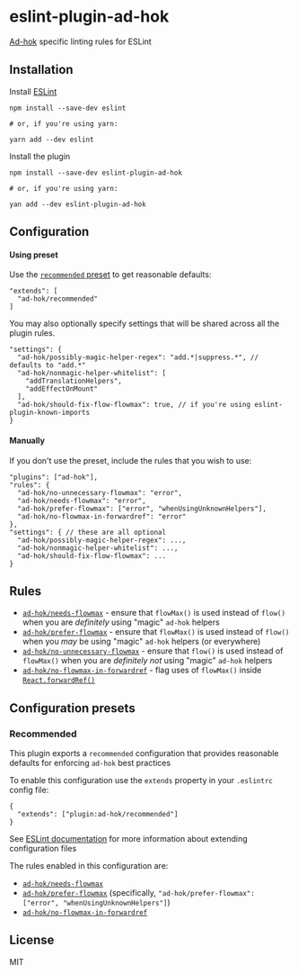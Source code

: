 # eslint-plugin-ad-hok
[Ad-hok](https://www.github.com/helixbass/ad-hok) specific linting rules for ESLint

## Installation
Install [ESLint](https://www.github.com/eslint/eslint)
```
npm install --save-dev eslint

# or, if you're using yarn:

yarn add --dev eslint
```

Install the plugin
```
npm install --save-dev eslint-plugin-ad-hok

# or, if you're using yarn:

yan add --dev eslint-plugin-ad-hok
```

## Configuration

#### Using preset

Use the [`recommended` preset](#recommended) to get reasonable defaults:
```
"extends": [
  "ad-hok/recommended"
]
```
You may also optionally specify settings that will be shared across all the plugin rules.
```
"settings": {
  "ad-hok/possibly-magic-helper-regex": "add.*|suppress.*", // defaults to "add.*"
  "ad-hok/nonmagic-helper-whitelist": [
    "addTranslationHelpers",
    "addEffectOnMount"
  ],
  "ad-hok/should-fix-flow-flowmax": true, // if you're using eslint-plugin-known-imports
}
```

#### Manually

If you don't use the preset, include the rules that you wish to use:
```
"plugins": ["ad-hok"],
"rules": {
  "ad-hok/no-unnecessary-flowmax": "error",
  "ad-hok/needs-flowmax": "error",
  "ad-hok/prefer-flowmax": ["error", "whenUsingUnknownHelpers"],
  "ad-hok/no-flowmax-in-forwardref": "error"
},
"settings": { // these are all optional
  "ad-hok/possibly-magic-helper-regex": ...,
  "ad-hok/nonmagic-helper-whitelist": ...,
  "ad-hok/should-fix-flow-flowmax": ...
}
```

## Rules

* [`ad-hok/needs-flowmax`](./docs/rules/needs-flowmax.md) - ensure that `flowMax()` is used instead of `flow()` when you are *definitely* using "magic" `ad-hok` helpers
* [`ad-hok/prefer-flowmax`](./docs/rules/prefer-flowmax.md) - ensure that `flowMax()` is used instead of `flow()` when you *may* be using "magic" `ad-hok` helpers (or everywhere)
* [`ad-hok/no-unnecessary-flowmax`](./docs/rules/no-unnecessary-flowmax.md) - ensure that `flow()` is used instead of `flowMax()` when you are *definitely not* using "magic" `ad-hok` helpers
* [`ad-hok/no-flowmax-in-forwardref`](./docs/rules/no-flowmax-in-forwardref.md) - flag uses of `flowMax()` inside [`React.forwardRef()`](https://reactjs.org/docs/forwarding-refs.html)

## Configuration presets

### Recommended

This plugin exports a `recommended` configuration that provides reasonable defaults for enforcing `ad-hok` best practices

To enable this configuration use the `extends` property in your `.eslintrc` config file:
```
{
  "extends": ["plugin:ad-hok/recommended"]
}
```
See [ESLint documentation](http://eslint.org/docs/user-guide/configuring#extending-configuration-files) for more information about extending configuration files

The rules enabled in this configuration are:

* [`ad-hok/needs-flowmax`](./docs/rules/needs-flowmax.md)
* [`ad-hok/prefer-flowmax`](./docs/rules/prefer-flowmax.md) (specifically, `"ad-hok/prefer-flowmax": ["error", "whenUsingUnknownHelpers"]`)
* [`ad-hok/no-flowmax-in-forwardref`](./docs/rules/no-flowmax-in-forwardref.md)

## License

MIT
